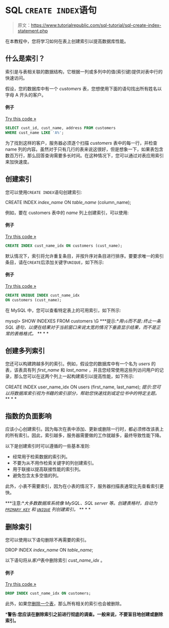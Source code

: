 # SQL `CREATE INDEX`语句

> 原文：<https://www.tutorialrepublic.com/sql-tutorial/sql-create-index-statement.php>

在本教程中，您将学习如何在表上创建索引以提高数据库性能。

## 什么是索引？

索引是与表相关联的数据结构，它根据一列或多列中的值(索引键)提供对表中行的快速访问。

假设，您的数据库中有一个 *customers* 表，您想使用下面的语句找出所有姓名以字母 A 开头的客户。

#### 例子

[Try this code »](../codelab.php?topic=sql&file=pattern-search "Try this code using online Editor")

```sql
SELECT cust_id, cust_name, address FROM customers 
WHERE cust_name LIKE 'A%';
```

为了找到这样的客户，服务器必须逐个扫描 *customers* 表中的每一行，并检查 name 列的内容。虽然对于只有几行的表来说这很好，但是想象一下，如果表包含数百万行，那么回答查询需要多长时间。在这种情况下，您可以通过对表应用索引来加快速度。

## 创建索引

您可以使用`CREATE INDEX`语句创建索引:

CREATE INDEX *index_name* ON *table_name* (column_name);

例如，要在 customers 表中的 *name* 列上创建索引，可以使用:

#### 例子

[Try this code »](../codelab.php?topic=sql&file=create-index-query "Try this code using online Editor")

```sql
CREATE INDEX cust_name_idx ON customers (cust_name);
```

默认情况下，索引将允许重复条目，并按升序对条目进行排序。要要求唯一的索引条目，请在`CREATE`后添加关键字`UNIQUE`，如下所示:

#### 例子

[Try this code »](../codelab.php?topic=sql&file=create-unique-index-query "Try this code using online Editor")

```sql
CREATE UNIQUE INDEX cust_name_idx 
ON customers (cust_name);
```

在 MySQL 中，您可以查看特定表上的可用索引，如下所示:

mysql> SHOW INDEXES FROM customers \G ***提示:**用`\G`而不是`;`终止一条 SQL 语句，以便在结果对于当前窗口来说太宽的情况下垂直显示结果，而不是正常的表格格式。*  ** * *

## 创建多列索引

您还可以构建跨越多列的索引。例如，假设您的数据库中有一个名为 *users* 的表，该表具有列 *first_name* 和 *last_name* ，并且您经常使用这些列访问用户的记录，那么您可以在这两个列上一起构建索引以提高性能，如下所示:

CREATE INDEX user_name_idx ON users (first_name, last_name); *提示:您可以将数据库索引视为书籍的索引部分，帮助您快速找到或定位书中的特定主题。*  ** * *

## 指数的负面影响

应该小心创建索引。因为每次在表中添加、更新或删除一行时，都必须修改该表上的所有索引。因此，索引越多，服务器需要做的工作就越多，最终导致性能下降。

以下是创建索引时可以遵循的一些基本准则:

*   经常用于检索数据的索引列。
*   不要为从不用作检索关键字的列创建索引。
*   用于联接以提高联接性能的索引列。
*   避免包含太多空值的列。

此外，小表不需要索引，因为在小表的情况下，服务器扫描表通常比先查看索引更快。

 ***注意:**大多数数据库系统像 MySQL、SQL server 等。创建表格时，自动为 [`PRIMARY KEY`](sql-constraints.php#primary-key) 和 [`UNIQUE`](sql-constraints.php#unique) 列创建索引。*  ** * *

## 删除索引

您可以使用以下语句删除不再需要的索引。

DROP INDEX *index_name* ON *table_name*;

以下语句将从*客户*表中删除索引 *cust_name_idx* 。

#### 例子

[Try this code »](../codelab.php?topic=sql&file=remove-index "Try this code using online Editor")

```sql
DROP INDEX cust_name_idx ON customers;
```

此外，如果您[删除一个表](sql-drop-statement.php)，那么所有相关的索引也会被删除。

 ***警告:**您应该在删除索引之前进行彻底的调查。一般来说，不要盲目地创建或删除索引。****